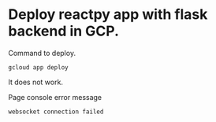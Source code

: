 # Deploy reactpy app with flask backend in GCP.

Command to deploy.

```
gcloud app deploy
```

It does not work.

Page console error message

```
websocket connection failed
```
